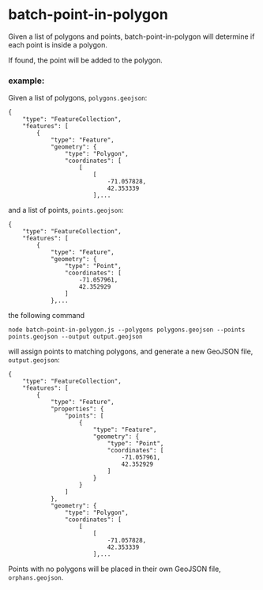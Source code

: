 batch-point-in-polygon
===============

Given a list of polygons and points, batch-point-in-polygon will determine if each point is inside a polygon.

If found, the point will be added to the polygon.


### example:

Given a list of polygons, `polygons.geojson`:

    {
        "type": "FeatureCollection",
        "features": [
            {
                "type": "Feature",
                "geometry": {
                    "type": "Polygon",
                    "coordinates": [
                        [
                            [
                                -71.057828,
                                42.353339
                            ],...

and a list of points, `points.geojson`:

    {
        "type": "FeatureCollection",
        "features": [
            {
                "type": "Feature",
                "geometry": {
                    "type": "Point",
                    "coordinates": [
                        -71.057961,
                        42.352929
                    ]
                },...

the following command

    node batch-point-in-polygon.js --polygons polygons.geojson --points points.geojson --output output.geojson

will assign points to matching polygons, and generate a new GeoJSON file, `output.geojson`:

    {
        "type": "FeatureCollection",
        "features": [
            {
                "type": "Feature",
                "properties": {
                    "points": [
                        {
                            "type": "Feature",
                            "geometry": {
                                "type": "Point",
                                "coordinates": [
                                    -71.057961,
                                    42.352929
                                ]
                            }
                        }
                    ]
                },
                "geometry": {
                    "type": "Polygon",
                    "coordinates": [
                        [
                            [
                                -71.057828,
                                42.353339
                            ],...

Points with no polygons will be placed in their own GeoJSON file, `orphans.geojson`.
